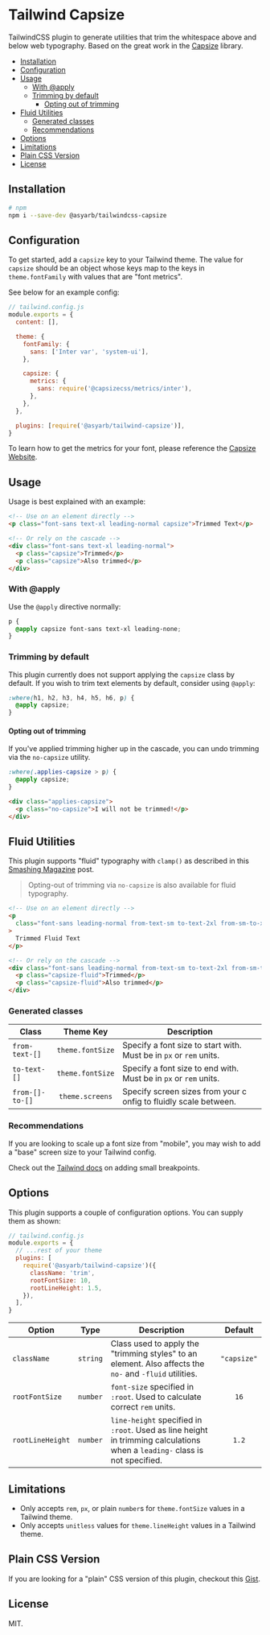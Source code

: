 # Tailwind Capsize <!-- omit in toc -->

TailwindCSS plugin to generate utilities that trim the whitespace above and
below web typography. Based on the great work in the
[Capsize](https://github.com/seek-oss/capsize) library.

- [Installation](#installation)
- [Configuration](#configuration)
- [Usage](#usage)
  - [With @apply](#with-apply)
  - [Trimming by default](#trimming-by-default)
    - [Opting out of trimming](#opting-out-of-trimming)
- [Fluid Utilities](#fluid-utilities)
  - [Generated classes](#generated-classes)
  - [Recommendations](#recommendations)
- [Options](#options)
- [Limitations](#limitations)
- [Plain CSS Version](#plain-css-version)
- [License](#license)

## Installation

```bash
# npm
npm i --save-dev @asyarb/tailwindcss-capsize
```

## Configuration

To get started, add a `capsize` key to your Tailwind theme. The value for
`capsize` should be an object whose keys map to the keys in `theme.fontFamily`
with values that are "font metrics".

See below for an example config:

```js
// tailwind.config.js
module.exports = {
  content: [],

  theme: {
    fontFamily: {
      sans: ['Inter var', 'system-ui'],
    },

    capsize: {
      metrics: {
        sans: require('@capsizecss/metrics/inter'),
      },
    },
  },

  plugins: [require('@asyarb/tailwind-capsize')],
}
```

To learn how to get the metrics for your font, please reference the
[Capsize Website](https://seek-oss.github.io/capsize/).

## Usage

Usage is best explained with an example:

```html
<!-- Use on an element directly -->
<p class="font-sans text-xl leading-normal capsize">Trimmed Text</p>

<!-- Or rely on the cascade -->
<div class="font-sans text-xl leading-normal">
  <p class="capsize">Trimmed</p>
  <p class="capsize">Also trimmed</p>
</div>
```

### With @apply

Use the `@apply` directive normally:

```css
p {
  @apply capsize font-sans text-xl leading-none;
}
```

### Trimming by default

This plugin currently does not support applying the `capsize` class by default.
If you wish to trim text elements by default, consider using `@apply`:

```css
:where(h1, h2, h3, h4, h5, h6, p) {
  @apply capsize;
}
```

#### Opting out of trimming

If you've applied trimming higher up in the cascade, you can undo trimming via
the `no-capsize` utility.

```css
:where(.applies-capsize > p) {
  @apply capsize;
}
```

```html
<div class="applies-capsize">
  <p class="no-capsize">I will not be trimmed!</p>
</div>
```

## Fluid Utilities

This plugin supports "fluid" typography with `clamp()` as described in this
[Smashing Magazine](https://www.smashingmagazine.com/2022/01/modern-fluid-typography-css-clamp/)
post.

> Opting-out of trimming via `no-capsize` is also available for fluid
> typography.

```html
<!-- Use on an element directly -->
<p
  class="font-sans leading-normal from-text-sm to-text-2xl from-sm-to-xl capsize-fluid"
>
  Trimmed Fluid Text
</p>

<!-- Or rely on the cascade -->
<div class="font-sans leading-normal from-text-sm to-text-2xl from-sm-to-xl">
  <p class="capsize-fluid">Trimmed</p>
  <p class="capsize-fluid">Also trimmed</p>
</div>
```

### Generated classes

| **Class**       |  **Theme Key**   | **Description**                                                    |
| --------------- | :--------------: | ------------------------------------------------------------------ |
| `from-text-[]`  | `theme.fontSize` | Specify a font size to start with. Must be in `px` or `rem` units. |
| `to-text-[]`    | `theme.fontSize` | Specify a font size to end with. Must be in `px` or `rem` units.   |
| `from-[]-to-[]` | `theme.screens`  | Specify screen sizes from your c onfig to fluidly scale between.   |

### Recommendations

If you are looking to scale up a font size from "mobile", you may wish to add a
"base" screen size to your Tailwind config.

Check out the
[Tailwind docs](https://tailwindcss.com/docs/screens#adding-smaller-breakpoints)
on adding small breakpoints.

## Options

This plugin supports a couple of configuration options. You can supply them as
shown:

```js
// tailwind.config.js
module.exports = {
  // ...rest of your theme
  plugins: [
    require('@asyarb/tailwind-capsize')({
      className: 'trim',
      rootFontSize: 10,
      rootLineHeight: 1.5,
    }),
  ],
}
```

| **Option**       | **Type** | **Description**                                                                                                            | **Default** |
| ---------------- | :------: | -------------------------------------------------------------------------------------------------------------------------- | :---------: |
| `className`      | `string` | Class used to apply the "trimming styles" to an element. Also affects the `no-` and `-fluid` utilities.                    | `"capsize"` |
| `rootFontSize`   | `number` | `font-size` specified in `:root`. Used to calculate correct `rem` units.                                                   |    `16`     |
| `rootLineHeight` | `number` | `line-height` specified in `:root`. Used as line height in trimming calculations when a `leading-` class is not specified. |    `1.2`    |

## Limitations

- Only accepts `rem`, `px`, or plain `number`s for `theme.fontSize` values in a
  Tailwind theme.
- Only accepts `unitless` values for `theme.lineHeight` values in a Tailwind
  theme.

## Plain CSS Version

If you are looking for a "plain" CSS version of this plugin, checkout this
[Gist](https://gist.github.com/asyarb/ec0bb47ebe31f4953e3b31eedee6058f).

## License

MIT.
